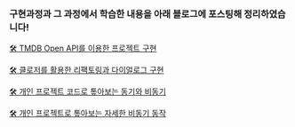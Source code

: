 ### 구현과정과 그 과정에서 학습한 내용을 아래 블로그에 포스팅해 정리하였습니다!
[🛠️ TMDB Open API를 이용한 프로젝트 구현](https://velog.io/@harry21/TMDB-Open-API%EB%A5%BC-%EC%9D%B4%EC%9A%A9%ED%95%9C-%ED%86%A0%EC%9D%B4-%ED%94%84%EB%A1%9C%EC%A0%9D%ED%8A%B8)      

[🛠️ 클로저를 활용한 리팩토링과 다이얼로그 구현](https://velog.io/@harry21/%ED%81%B4%EB%A1%9C%EC%A0%80%EB%A5%BC-%ED%99%9C%EC%9A%A9%ED%95%9C-%EB%A6%AC%ED%8C%A9%ED%86%A0%EB%A7%81%EA%B3%BC-%EB%8B%A4%EC%9D%B4%EC%96%BC%EB%A1%9C%EA%B7%B8-%EA%B5%AC%ED%98%84)   

[🛠️ 개인 프로젝트 코드로 톺아보는 동기와 비동기](https://velog.io/@harry21/%ED%94%84%EB%A1%9C%EC%A0%9D%ED%8A%B8-%EC%BD%94%EB%93%9C%EB%A1%9C-%ED%86%BA%EC%95%84%EB%B3%B4%EB%8A%94-JavaScript-1)   

[🛠️ 개인 프로젝트로 톺아보는 자세한 비동기 동작](https://velog.io/@harry21/%EA%B0%9C%EC%9D%B8-%ED%94%84%EB%A1%9C%EC%A0%9D%ED%8A%B8%EB%A1%9C-%ED%86%BA%EC%95%84%EB%B3%B4%EB%8A%94-%EC%9E%90%EC%84%B8%ED%95%9C-%EB%B9%84%EB%8F%99%EA%B8%B0-%EB%8F%99%EC%9E%91)



